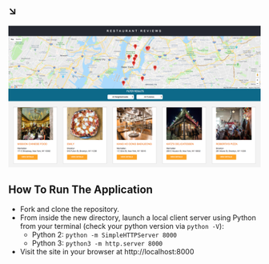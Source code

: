 ## ↘︎

![SCREENSHOT](img/screenshot.png)

## How To Run The Application

- Fork and clone the repository.
- From inside the new directory, launch a local client server using Python from your terminal (check your python version via `python -V`): 
  - Python 2: `python -m SimpleHTTPServer 8000`
  - Python 3: `python3 -m http.server 8000`
- Visit the site in your browser at http://localhost:8000
